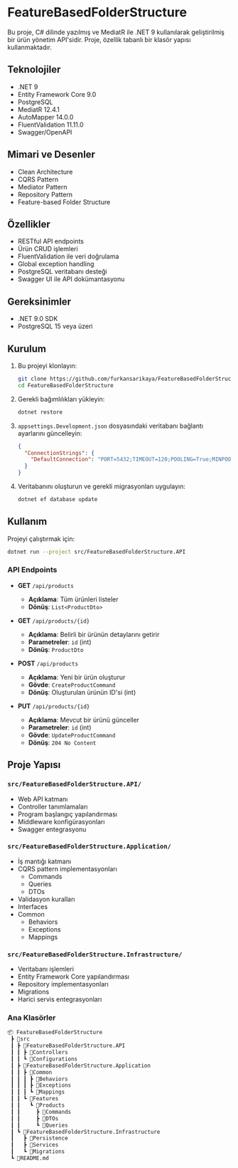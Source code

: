 # FeatureBasedFolderStructure

Bu proje, C# dilinde yazılmış ve MediatR ile .NET 9 kullanılarak geliştirilmiş bir ürün yönetim API'sidir. Proje, özellik tabanlı bir klasör yapısı kullanmaktadır.

## Teknolojiler

- .NET 9
- Entity Framework Core 9.0
- PostgreSQL
- MediatR 12.4.1
- AutoMapper 14.0.0
- FluentValidation 11.11.0
- Swagger/OpenAPI

## Mimari ve Desenler

- Clean Architecture
- CQRS Pattern
- Mediator Pattern
- Repository Pattern
- Feature-based Folder Structure

## Özellikler

- RESTful API endpoints
- Ürün CRUD işlemleri
- FluentValidation ile veri doğrulama
- Global exception handling
- PostgreSQL veritabanı desteği
- Swagger UI ile API dokümantasyonu

## Gereksinimler

- .NET 9.0 SDK
- PostgreSQL 15 veya üzeri

## Kurulum

1. Bu projeyi klonlayın:

    ```sh
    git clone https://github.com/furkansarikaya/FeatureBasedFolderStructure.git
    cd FeatureBasedFolderStructure
    ```

2. Gerekli bağımlılıkları yükleyin:

    ```sh
    dotnet restore
    ```

3. `appsettings.Development.json` dosyasındaki veritabanı bağlantı ayarlarını güncelleyin:

    ```json
    {
      "ConnectionStrings": {
        "DefaultConnection": "PORT=5432;TIMEOUT=120;POOLING=True;MINPOOLSIZE=1;MAXPOOLSIZE=5;COMMANDTIMEOUT=180;DATABASE=FeatureBasedFolderDB;HOST=localhost;PASSWORD=1;USER ID=postgres"
      }
    }
    ```

4. Veritabanını oluşturun ve gerekli migrasyonları uygulayın:

    ```sh
    dotnet ef database update
    ```

## Kullanım

Projeyi çalıştırmak için:

```sh
dotnet run --project src/FeatureBasedFolderStructure.API
```

### API Endpoints

- **GET** `/api/products`
   - **Açıklama**: Tüm ürünleri listeler
   - **Dönüş**: `List<ProductDto>`

- **GET** `/api/products/{id}`
   - **Açıklama**: Belirli bir ürünün detaylarını getirir
   - **Parametreler**: `id` (int)
   - **Dönüş**: `ProductDto`

- **POST** `/api/products`
   - **Açıklama**: Yeni bir ürün oluşturur
   - **Gövde**: `CreateProductCommand`
   - **Dönüş**: Oluşturulan ürünün ID'si (int)

- **PUT** `/api/products/{id}`
   - **Açıklama**: Mevcut bir ürünü günceller
   - **Parametreler**: `id` (int)
   - **Gövde**: `UpdateProductCommand`
   - **Dönüş**: `204 No Content`

## Proje Yapısı

### `src/FeatureBasedFolderStructure.API/`
- Web API katmanı
- Controller tanımlamaları
- Program başlangıç yapılandırması
- Middleware konfigürasyonları
- Swagger entegrasyonu

### `src/FeatureBasedFolderStructure.Application/`
- İş mantığı katmanı
- CQRS pattern implementasyonları
   - Commands
   - Queries
   - DTOs
- Validasyon kuralları
- Interfaces
- Common
   - Behaviors
   - Exceptions
   - Mappings

### `src/FeatureBasedFolderStructure.Infrastructure/`
- Veritabanı işlemleri
- Entity Framework Core yapılandırması
- Repository implementasyonları
- Migrations
- Harici servis entegrasyonları

### Ana Klasörler
```sh
📦 FeatureBasedFolderStructure
 ┣ 📂src
 ┃ ┣ 📂FeatureBasedFolderStructure.API
 ┃ ┃ ┣ 📂Controllers
 ┃ ┃ ┗ 📂Configurations
 ┃ ┣ 📂FeatureBasedFolderStructure.Application
 ┃ ┃ ┣ 📂Common
 ┃ ┃ ┃ ┣ 📂Behaviors
 ┃ ┃ ┃ ┣ 📂Exceptions
 ┃ ┃ ┃ ┗ 📂Mappings
 ┃ ┃ ┗ 📂Features
 ┃ ┃   ┗ 📂Products
 ┃ ┃     ┣ 📂Commands
 ┃ ┃     ┣ 📂DTOs
 ┃ ┃     ┗ 📂Queries
 ┃ ┗ 📂FeatureBasedFolderStructure.Infrastructure
 ┃   ┣ 📂Persistence
 ┃   ┣ 📂Services
 ┃   ┗ 📂Migrations
 ┗ 📜README.md
